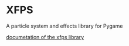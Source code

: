 # XFPS

<p>A particle system and effects library for Pygame</p>

[documetation of the xfps library](https://github.com/XFajk/xfps/wiki)

